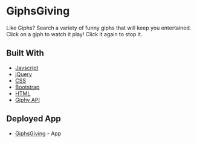 # GiphsGiving

Like Giphs? Search a variety of funny giphs that will keep you entertained. Click on a giph to watch it play! Click it again to stop it. 

## Built With 

- [Javscript](https://www.javascript.com/)
- [jQuery](https://jquery.com/)
- [CSS](https://developer.mozilla.org/en-US/docs/Web/CSS)
- [Bootstrap](https://getbootstrap.com/)
- [HTML](https://www.w3schools.com/html/)
- [Giphy API](https://giphy.com)

## Deployed App
* [GiphsGiving](https://giphs-giving.herokuapp.com/) - App  